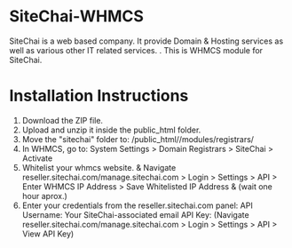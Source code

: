 # SiteChai-WHMCS
SiteChai is a web based company. It provide Domain &amp; Hosting services as well as various other IT related services. . This is WHMCS module for SiteChai.

# Installation Instructions

1. Download the ZIP file.
2. Upload and unzip it inside the public_html folder.
3. Move the "sitechai" folder to:
/public_html//modules/registrars/
4. In WHMCS, go to:
System Settings > Domain Registrars > SiteChai > Activate
5. Whitelist your whmcs website. &amp;
Navigate reseller.sitechai.com/manage.sitechai.com > Login > Settings > API > Enter WHMCS IP Address > Save Whitelisted IP Address &amp;
(wait one hour aprox.)
6. Enter your credentials from the reseller.sitechai.com panel:
   API Username: Your SiteChai-associated email
   API Key: (Navigate reseller.sitechai.com/manage.sitechai.com > Login > Settings > API > View API Key)




